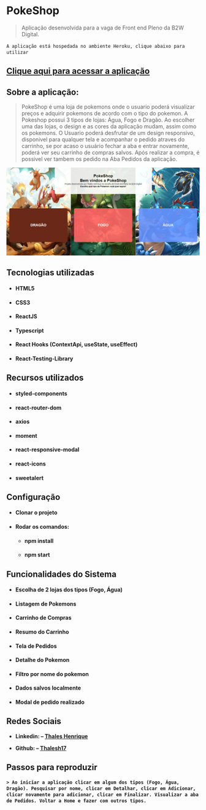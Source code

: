 # PokeShop
> Aplicação desenvolvida para a vaga de Front end  Pleno da B2W Digital.


    A aplicação está hospedada no ambiente Heroku, clique abaixo para utilizar
   ## [Clique aqui para acessar a aplicação](https://pokeshop-b2w.herokuapp.com/) 
## Sobre a aplicação:
>PokeShop é uma loja de pokemons onde o usuario poderá visualizar preços e adquirir pokemons de acordo com o tipo do pokemon. A Pokeshop possui 3 tipos de lojas: Água, Fogo e Dragão. Ao escolher uma das lojas, o design e as cores da aplicação mudam, assim como os pokemons. O Usuario poderá desfrutar de um design responsivo, disponivel para qualquer tela e acompanhar o pedido atraves do carrinho, se por acaso o usuário fechar a aba e entrar novamente, poderá ver seu carrinho de compras salvos. Após realizar a compra, é possivel ver tambem os pedido na Aba Pedidos da aplicação.

![](src/assets/home.jpg)

## Tecnologias utilizadas
* #### <b>HTML5
* #### <b>CSS3
* #### <b>ReactJS
* #### <b>Typescript
* #### <b>React Hooks (ContextApi, useState, useEffect)
* #### <b>React-Testing-Library

## Recursos utilizados
* #### styled-components
* #### react-router-dom
* #### axios
* #### moment
* #### react-responsive-modal
* #### react-icons
* #### sweetalert

## Configuração
* #### Clonar o projeto
* ####  Rodar os comandos:
    * #### npm install
    * #### npm start

## Funcionalidades do Sistema
 * #### Escolha de 2 lojas dos tipos (Fogo, Água)
 * #### Listagem de Pokemons
 * #### Carrinho de Compras
 * #### Resumo do Carrinho    
 * #### Tela de Pedidos
 * #### Detalhe do Pokemon
 * #### Filtro por nome do pokemon
 * #### Dados salvos localmente
 * #### Modal de pedido realizado

 
## Redes Sociais

* Linkedin: – [Thales Henrique](https://www.linkedin.com/in/thales-henrique-pb/.)

* Github: – [Thalesh17](https://github.com/Thalesh17.)
 
## Passos para reproduzir
    > Ao iniciar a aplicação clicar em algum dos tipos (Fogo, Água, Dragão). Pesquisar por nome, clicar em Detalhar, clicar em Adicionar, clicar novamente para adicionar, clicar em Finalizar. Visualizar a aba de Pedidos. Voltar a Home e fazer com outros tipos.
